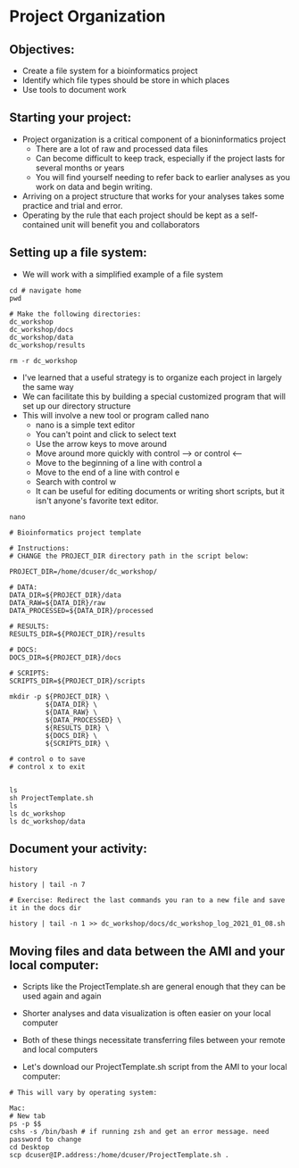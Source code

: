 # Project Organization

## Objectives:
* Create a file system for a bioinformatics project
* Identify which file types should be store in which places
* Use tools to document work

## Starting your project:
* Project organization is a critical component of a bioninformatics project
  * There are a lot of raw and processed data files
  * Can become difficult to keep track, especially if the project lasts for several months or years
  * You will find yourself needing to refer back to earlier analyses as you work on data and begin writing.
* Arriving on a project structure that works for your analyses takes some practice and trial and error.
* Operating by the rule that each project should be kept as a self-contained unit will benefit you and collaborators

## Setting up a file system:
* We will work with a simplified example of a file system
```
cd # navigate home
pwd

# Make the following directories:
dc_workshop
dc_workshop/docs
dc_workshop/data
dc_workshop/results

rm -r dc_workshop

```
* I've learned that a useful strategy is to organize each project in largely the same way
* We can facilitate this by building a special customized program that will set up our directory structure
* This will involve a new tool or program called nano
  * nano is a simple text editor
   * You can't point and click to select text
   * Use the arrow keys to move around
   * Move around more quickly with control --> or control <--
   * Move to the beginning of a line with control a
   * Move to the end of a line with control e
   * Search with control w
  * It can be useful for editing documents or writing short scripts, but it isn't anyone's favorite text editor.
```
nano

# Bioinformatics project template

# Instructions:
# CHANGE the PROJECT_DIR directory path in the script below:

PROJECT_DIR=/home/dcuser/dc_workshop/

# DATA:
DATA_DIR=${PROJECT_DIR}/data
DATA_RAW=${DATA_DIR}/raw
DATA_PROCESSED=${DATA_DIR}/processed

# RESULTS:
RESULTS_DIR=${PROJECT_DIR}/results

# DOCS:
DOCS_DIR=${PROJECT_DIR}/docs

# SCRIPTS:
SCRIPTS_DIR=${PROJECT_DIR}/scripts

mkdir -p ${PROJECT_DIR} \
         ${DATA_DIR} \
         ${DATA_RAW} \
         ${DATA_PROCESSED} \
         ${RESULTS_DIR} \
         ${DOCS_DIR} \
         ${SCRIPTS_DIR} \
         
# control o to save
# control x to exit


ls
sh ProjectTemplate.sh
ls
ls dc_workshop
ls dc_workshop/data
```
## Document your activity:
```
history

history | tail -n 7

# Exercise: Redirect the last commands you ran to a new file and save it in the docs dir

history | tail -n 1 >> dc_workshop/docs/dc_workshop_log_2021_01_08.sh

```

## Moving files and data between the AMI and your local computer:
* Scripts like the ProjectTemplate.sh are general enough that they can be used again and again
* Shorter analyses and data visualization is often easier on your local computer
* Both of these things necessitate transferring files between your remote and local computers

* Let's download our ProjectTemplate.sh script from the AMI to your local computer:
```
# This will vary by operating system:

Mac: 
# New tab
ps -p $$
cshs -s /bin/bash # if running zsh and get an error message. need password to change
cd Desktop
scp dcuser@IP.address:/home/dcuser/ProjectTemplate.sh .
```

